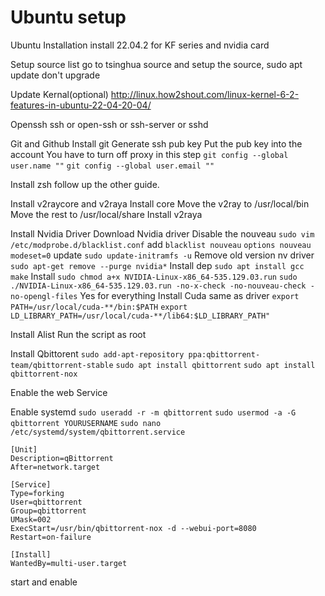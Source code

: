 # Ubuntu setup

Ubuntu Installation
  install 22.04.2 for KF series and nvidia card

Setup source list
  go to tsinghua source and setup the source, sudo apt update
  don't upgrade

Update Kernal(optional)
  http://linux.how2shout.com/linux-kernel-6-2-features-in-ubuntu-22-04-20-04/

Openssh
  ssh or open-ssh or ssh-server or sshd

Git and Github
  Install git
  Generate ssh pub key
  Put the pub key into the account
  You have to turn off proxy in this step
  `git config --global user.name ""`
  `git config --global user.email ""`
  
Install zsh
  follow up the other guide.

Install v2raycore and v2raya
  Install core
  Move the v2ray to /usr/local/bin
  Move the rest to /usr/local/share
  Install v2raya

Install Nvidia Driver
  Download Nvidia driver
  Disable the nouveau
    `sudo vim /etc/modprobe.d/blacklist.conf`
    add 
    `blacklist nouveau`
    `options nouveau modeset=0`
     update
     `sudo update-initramfs -u`
  Remove old version nv driver
    `sudo apt-get remove --purge nvidia*`
  Install dep
    `sudo apt install gcc make`
  Install
    `sudo chmod a+x NVIDIA-Linux-x86_64-535.129.03.run`
    `sudo ./NVIDIA-Linux-x86_64-535.129.03.run -no-x-check -no-nouveau-check -no-opengl-files`
    Yes for everything
  Install Cuda
    same as driver
    `export PATH=/usr/local/cuda-**/bin:$PATH`
    `export LD_LIBRARY_PATH=/usr/local/cuda-**/lib64:$LD_LIBRARY_PATH"`

Install Alist
  Run the script as root

Install Qbittorent
  `sudo add-apt-repository ppa:qbittorrent-team/qbittorrent-stable`
  `sudo apt install qbittorrent`
  `sudo apt install qbittorrent-nox`

  Enable the web Service

  Enable systemd
  `sudo useradd -r -m qbittorrent`
  `sudo usermod -a -G qbittorrent YOURUSERNAME`
  `sudo nano /etc/systemd/system/qbittorrent.service`

```
[Unit]
Description=qBittorrent
After=network.target

[Service]
Type=forking
User=qbittorrent
Group=qbittorrent
UMask=002
ExecStart=/usr/bin/qbittorrent-nox -d --webui-port=8080
Restart=on-failure

[Install]
WantedBy=multi-user.target
```
  start and enable
  
  
